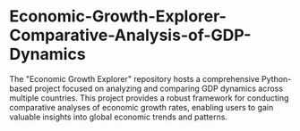 # Economic-Growth-Explorer-Comparative-Analysis-of-GDP-Dynamics
The "Economic Growth Explorer" repository hosts a comprehensive Python-based project focused on analyzing and comparing GDP dynamics across multiple countries. This project provides a robust framework for conducting comparative analyses of economic growth rates, enabling users to gain valuable insights into global economic trends and patterns.
